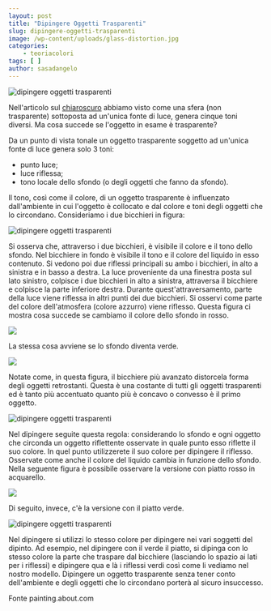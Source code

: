 ```yaml
---
layout: post
title: "Dipingere Oggetti Trasparenti"
slug: dipingere-oggetti-trasparenti
image: /wp-content/uploads/glass-distortion.jpg
categories:
    - teoriacolori
tags: [ ]
author: sasadangelo
---
```


![dipingere oggetti trasparenti](https://www.disegnoepittura.it/wp-content/uploads/glass-distortion.jpg "dipingere oggetti trasparenti")

Nell'articolo sul [chiaroscuro](https://www.disegnoepittura.it/chiaroscuro/) abbiamo visto come una sfera (non trasparente) sottoposta ad un'unica fonte di luce, genera cinque toni diversi. Ma cosa succede se l'oggetto in esame è trasparente?

Da un punto di vista tonale un oggetto trasparente soggetto ad un'unica fonte di luce genera solo 3 toni:

- punto luce;
- luce riflessa;
- tono locale dello sfondo (o degli oggetti che fanno da sfondo).

Il tono, così come il colore, di un oggetto trasparente è influenzato dall'ambiente in cui l'oggetto è collocato e dal colore e toni degli oggetti che lo circondano. Consideriamo i due bicchieri in figura:

![dipingere oggetti trasparenti](https://www.disegnoepittura.it/wp-content/uploads/bicchieri.jpg "dipingere oggetti trasparenti")

Si osserva che, attraverso i due bicchieri, è visibile il colore e il tono dello sfondo. Nel bicchiere in fondo è visibile il tono e il colore del liquido in esso contenuto. Si vedono poi due riflessi principali su ambo i bicchieri, in alto a sinistra e in basso a destra. La luce proveniente da una finestra posta sul lato sinistro, colpisce i due bicchieri in alto a sinistra, attraversa il bicchiere e colpisce la parte inferiore destra. Durante quest'attraversamento, parte della luce viene riflessa in altri punti dei due bicchieri. Si osservi come parte del colore dell'atmosfera (colore azzurro) viene riflesso. Questa figura ci mostra cosa succede se cambiamo il colore dello sfondo in rosso.

![](https://www.disegnoepittura.it/wp-content/uploads/bicchieri-arancio.jpg)

La stessa cosa avviene se lo sfondo diventa verde.

![](https://www.disegnoepittura.it/wp-content/uploads/bicchieri-verde.jpg)

Notate come, in questa figura, il bicchiere più avanzato distorcela forma degli oggetti retrostanti. Questa è una costante di tutti gli oggetti trasparenti ed è tanto più accentuato quanto più è concavo o convesso è il primo oggetto.

![dipingere oggetti trasparenti](https://www.disegnoepittura.it/wp-content/uploads/glass-distortion.jpg "dipingere oggetti trasparenti")

Nel dipingere seguite questa regola: considerando lo sfondo e ogni oggetto che circonda un oggetto riflettente osservate in quale punto esso riflette il suo colore. In quel punto utilizzerete il suo colore per dipingere il riflesso. Osservate come anche il colore del liquido cambia in funzione dello sfondo. Nella seguente figura è possibile osservare la versione con piatto rosso in acquarello.

![](https://www.disegnoepittura.it/wp-content/uploads/bicchieri-rosso.jpg)

Di seguito, invece, c'è la versione con il piatto verde.

![dipingere oggetti trasparenti](https://www.disegnoepittura.it/wp-content/uploads/bicchieri-verde-acquarello.jpg "dipingere oggetti trasparenti")

Nel dipingere si utilizzi lo stesso colore per dipingere nei vari soggetti del dipinto. Ad esempio, nel dipingere con il verde il piatto, si dipinga con lo stesso colore la parte che traspare dal bicchiere (lasciando lo spazio ai lati per i riflessi) e dipingere qua e là i riflessi verdi così come li vediamo nel nostro modello. Dipingere un oggetto trasparente senza tener conto dell'ambiente e degli oggetti che lo circondano porterà al sicuro insuccesso.

Fonte painting.about.com
